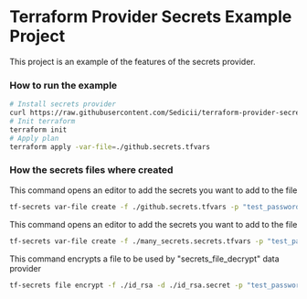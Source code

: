 # Terraform Provider Secrets Example Project

This project is an example of the features of the secrets provider.

### How to run the example
```bash
# Install secrets provider
curl https://raw.githubusercontent.com/Sedicii/terraform-provider-secrets/master/scripts/install-secrets-tf-plugin.sh | bash
# Init terraform
terraform init
# Apply plan
terraform apply -var-file=./github.secrets.tfvars
```

### How the secrets files where created

This command opens an editor to add the secrets you want to add to the file  
```bash
tf-secrets var-file create -f ./github.secrets.tfvars -p "test_password"
```

This command opens an editor to add the secrets you want to add to the file  
```bash
tf-secrets var-file create -f ./many_secrets.secrets.tfvars -p "test_password"
```

This command encrypts a file to be used by "secrets_file_decrypt" data provider 
```bash
tf-secrets file encrypt -f ./id_rsa -d ./id_rsa.secret -p "test_password"
```

